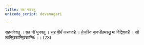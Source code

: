 ```yaml
---
title: सह नाववतु
unicode_script: devanagari

---
```


स॒हना॑ववतु । स॒ह नौ॑ भुनक्तु । स॒ह वी॒र्यं॑ करवावहै । ते॒ज॒स्वि ना॒वधी॑तमस्तु॒ मा वि॑द्विषा॒वहै॑ । ओं शान्ति॒श्शान्ति॒श्शान्तिः॑ ।। (23)